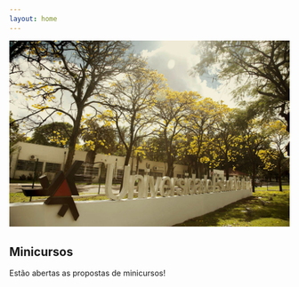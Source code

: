 ```yaml
---
layout: home
---
```


![Foto UEM](assets/images/foto-uem.jpg)

## Minicursos

Estão abertas as propostas de minicursos!
